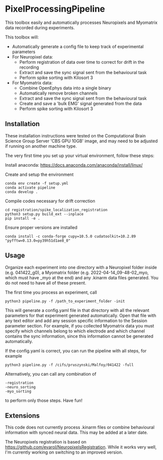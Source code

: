 # PixelProcessingPipeline
This toolbox easily and automatically processes Neuropixels and Myomatrix data recorded during experiments.

This toolbox will:
- Automatically generate a config file to keep track of experimental parameters
- For Neuropixel data:
  - Perform registration of data over time to correct for drift in the recording
  - Extract and save the sync signal sent from the behavioural task
  - Perform spike sorting with Kilosort 3
- For Myomatrix data:
  - Combine OpenEphys data into a single binary
  - Automatically remove broken channels
  - Extract and save the sync signal sent from the behavioural task
  - Create and save a 'bulk EMG' signal generated from the data
  - Perform spike sorting with Kilosort 3

## Installation

These installation instructions were tested on the Computational Brain Science Group Server 'CBS GPU 10GB' image, and may need to be adjusted if running on another machine type.

The very first time you set up your virtual environment, follow these steps:

Install anaconda: https://docs.anaconda.com/anaconda/install/linux/

Create and setup the environment 

    conda env create -f setup.yml
    conda activate pipeline
    conda develop .

Compile codes necessary for drift correction

    cd registration/spike_localization_registration
    python3 setup.py build_ext --inplace
    pip install -e .

Ensure proper versions are installed

    conda install -c conda-forge cupy=10.5.0 cudatoolkit=10.2.89 "pyfftw=0.13.0=py39h51d1ae8_0"
 

## Usage

Organize each experiment into one directory with a Neuropixel folder inside (e.g. 041422_g0), a Myomatrix folder (e.g. 2022-04-14_09-48-02_myo, which must have _myo at the end) and any .kinarm data files generated. You do not need to have all of these present.

The first time you process an experiment, call

    python3 pipeline.py -f /path_to_experiment_folder -init

This will generate a config.yaml file in that directory with all the relevant parameters for that experiment generated automatically. Open that file with any text editor and add any session specific information to the Session parameter section. For example, if you collected Myomatrix data you must specify which channels belong to which electrode and which channel contains the sync information, since this information cannot be generated automatically.

If the config.yaml is correct, you can run the pipeline with all steps, for example

    python3 pipeline.py -f /cifs/pruszynski/Malfoy/041422 -full

Alternatively, you can call any combination of

    -registration
    -neuro_sorting
    -myo_sorting

to perform only those steps. Have fun!

## Extensions

This code does not currently process .kinarm files or combine behavioural information with synced neural data. This may be added at a later date.

The Neuropixels registration is based on https://github.com/evarol/NeuropixelsRegistration. While it works very well, I'm currently working on switching to an improved version.


